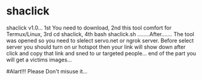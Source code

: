 # shaclick
shaclick v1.0...
1st You need to download, 2nd this tool comfort for Termux/Linux, 3rd cd shaclick, 4th bash shaclick.sh
........After.......
The tool was opened so you need to slelect servo.net or ngrok server. Before select server you should turn on ur hotspot 
then your link will show down after click and copy that link and sned to ur targeted people...
end of the part you will get a victims images...

#Alart!!! Please Don't misuse it...
